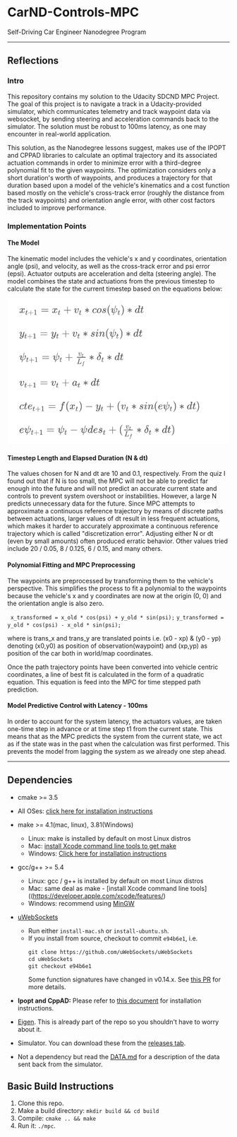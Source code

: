 # CarND-Controls-MPC
Self-Driving Car Engineer Nanodegree Program

---

## Reflections

### Intro

This repository contains my solution to the Udacity SDCND MPC Project. The goal of this project is to navigate a track in a Udacity-provided simulator, which communicates telemetry and track waypoint data via websocket, by sending steering and acceleration commands back to the simulator. The solution must be robust to 100ms latency, as one may encounter in real-world application.

This solution, as the Nanodegree lessons suggest, makes use of the IPOPT and CPPAD libraries to calculate an optimal trajectory and its associated actuation commands in order to minimize error with a third-degree polynomial fit to the given waypoints. The optimization considers only a short duration's worth of waypoints, and produces a trajectory for that duration based upon a model of the vehicle's kinematics and a cost function based mostly on the vehicle's cross-track error (roughly the distance from the track waypoints) and orientation angle error, with other cost factors included to improve performance.

### Implementation Points

#### The Model

The kinematic model includes the vehicle's x and y coordinates, orientation angle (psi), and velocity, as well as the cross-track error and psi error (epsi). Actuator outputs are acceleration and delta (steering angle). The model combines the state and actuations from the previous timestep to calculate the state for the current timestep based on the equations below:

![equations](./eqns.png)

#### Timestep Length and Elapsed Duration (N & dt)

The values chosen for N and dt are 10 and 0.1, respectively. From the quiz I found out that if N is too small, the MPC will not be able to predict far enough into the future and will not predict an accurate current state and controls to prevent system overshoot or instabilities. However, a large N predicts unnecessary data for the future. Since MPC attempts to approximate a continuous reference trajectory by means of discrete paths between actuations, larger values of dt result in less frequent actuations, which makes it harder to accurately approximate a continuous reference trajectory which is called "discretization error". Adjusting either N or dt (even by small amounts) often produced erratic behavior. Other values tried include 20 / 0.05, 8 / 0.125, 6 / 0.15, and many others. 

#### Polynomial Fitting and MPC Preprocessing

The waypoints are preprocessed by transforming them to the vehicle's perspective. This simplifies the process to fit a polynomial to the waypoints because the vehicle's x and y coordinates are now at the origin (0, 0) and the orientation angle is also zero. 

``
x_transformed = x_old * cos(psi) + y_old * sin(psi);``
``y_transformed = y_old * cos(psi) - x_old * sin(psi);``

where is trans_x and trans_y are translated points i.e. (x0 - xp) & (y0 - yp) denoting (x0,y0) as position of observation(waypoint) and (xp,yp) as position of the car both in world/map coordinates.

Once the path trajectory points have been converted into vehicle centric coordinates, a line of best fit is calculated in the form of a quadratic equation. This equation is feed into the MPC for time stepped path prediction.

#### Model Predictive Control with Latency - 100ms

In order to account for the system latency, the actuators values, are taken one-time step in advance or at time step t1 from the current state. This means that as the MPC predicts the system from the current state, we act as if the state was in the past when the calculation was first performed. This prevents the model from lagging the system as we already one step ahead.

---

## Dependencies

* cmake >= 3.5
 * All OSes: [click here for installation instructions](https://cmake.org/install/)
* make >= 4.1(mac, linux), 3.81(Windows)
  * Linux: make is installed by default on most Linux distros
  * Mac: [install Xcode command line tools to get make](https://developer.apple.com/xcode/features/)
  * Windows: [Click here for installation instructions](http://gnuwin32.sourceforge.net/packages/make.htm)
* gcc/g++ >= 5.4
  * Linux: gcc / g++ is installed by default on most Linux distros
  * Mac: same deal as make - [install Xcode command line tools]((https://developer.apple.com/xcode/features/)
  * Windows: recommend using [MinGW](http://www.mingw.org/)
* [uWebSockets](https://github.com/uWebSockets/uWebSockets)
  * Run either `install-mac.sh` or `install-ubuntu.sh`.
  * If you install from source, checkout to commit `e94b6e1`, i.e.
    ```
    git clone https://github.com/uWebSockets/uWebSockets
    cd uWebSockets
    git checkout e94b6e1
    ```
    Some function signatures have changed in v0.14.x. See [this PR](https://github.com/udacity/CarND-MPC-Project/pull/3) for more details.

* **Ipopt and CppAD:** Please refer to [this document](https://github.com/udacity/CarND-MPC-Project/blob/master/install_Ipopt_CppAD.md) for installation instructions.
* [Eigen](http://eigen.tuxfamily.org/index.php?title=Main_Page). This is already part of the repo so you shouldn't have to worry about it.
* Simulator. You can download these from the [releases tab](https://github.com/udacity/self-driving-car-sim/releases).
* Not a dependency but read the [DATA.md](./DATA.md) for a description of the data sent back from the simulator.


## Basic Build Instructions

1. Clone this repo.
2. Make a build directory: `mkdir build && cd build`
3. Compile: `cmake .. && make`
4. Run it: `./mpc`.
